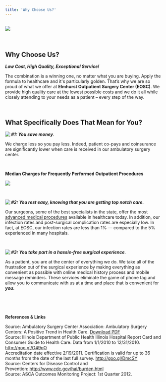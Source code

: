 ```yaml
---
title: 'Why Choose Us?'
---
```


<section id="content">
	<div class="container_24">
		<div class="grid_24">
			<h2 class="ident-bot-3"><img src="/home/why-choose-us/wcubanner.jpg"></h2>
			<p>&nbsp;</p>
			<h2 class="ident-bot-3">Why Choose Us?</h2>
			<div class="line ident-bot-13"></div>
			<p class="tetx-6 ident-bot-1"><b><i>Low Cost, High Quality, Exceptional Service!</i></b></p>
			<p class="ident-bot-1">The combination is a winning one, no matter what you are buying. <span class="ident-bot-1">Apply  the formula to healthcare and it's particularly golden. That&rsquo;s why we are so  proud of what we offer at <b>Elmhurst  Outpatient Surgery Center (EOSC)</b>. We provide high quality care at the lowest possible costs and  we do it all while closely attending to your needs as a patient –  every  step of the way</span>.</p>
			<p class="ident-bot-1">&nbsp;</p>
			<h2 class="ident-bot-3">What Specifically Does That Mean for You?</h2>
			<div class="line ident-bot-13"></div>
			<p class="tetx-6 ident-bot-1"><b><i><img src="/home/why-choose-us/checkgrn.jpg" align="left"/>#1:  You save money</i></b>.</p>
			<p class="ident-bot-1">We charge less so you pay less. Indeed, patient  co-pays and coinsurance are significantly lower when care is received in our  ambulatory surgery center. </p>
			<p>&nbsp;</p>
			<p class="tetx-6 ident-bot-1"><b>Median Charges for Frequently Performed Outpatient Procedures</b></br>
			<p class="ident-bot-1"><img src="/home/why-choose-us/wcu2.jpg"></p>
			<p>&nbsp;</p>
			<p class="tetx-6 ident-bot-1"><b><i><b><i><img src="/home/why-choose-us/checkgrn.jpg" align="left"/></i></b>#2:  You rest easy, knowing that you are getting top notch care.</i></b></p>
			<p class="ident-bot-1">Our  surgeons, some of the best specialists in the state, offer the most <a href="/home/why-choose-us/EOSC Laser Press Release.pdf" target="_blank">advanced medical procedures</a> available  in healthcare today. In addition, our infection rates and post-surgical  complication rates are especially low. In fact, at EOSC, our infection rates are  less than 1% &#8212; compared to the 5% experienced in many hospitals.</p>
			<p>&nbsp;</p>
			<p class="tetx-6 ident-bot-1"><b><i><img src="/home/why-choose-us/checkgrn.jpg" align="left"/>#3:  You take part in a hassle-free surgical experience</i></b>.</p>
			<p class="ident-bot-1">As a  patient, you are at the center of everything we do. We take all of the frustration out of the surgical experience by making everything as convenient as possible  with online medical history process and mobile message reminders. These services eliminate the game of phone  tag and allow you to communicate with us at a time and place that is convenient  for <b><i>you</i></b>.</p>
			<p>&nbsp;</p>
			<div>
				<div id="">
					<p>
						<br>
						<div class="line ident-bot-13"></div>
						<p class="ident-bot-1"><strong>References &amp; Links</strong></p>
						<p class="ident-bot-1">
							Source: Ambulatory Surgery Center  Association: Ambulatory Surgery  Centers: A Positive Trend in Health  Care. <a href="/home/why-choose-us/ASCs_-_A_Positive_Trend_in_Health_Care.pdf" target="_blank">Download PDF</a><br>
							Source: Illinois Department of Public  Health Illinois Hospital Report Card and Consumer Guide to Health Care. Data from 1/1/2010 to 12/31/2010.  <a href="http://goo.gl/O49qO" target="_blank">http://goo.gl/O49qO</a><br>
							Accreditation  date effective 2/19/2011. Certification  is valid for up to 36 months from the date of the last full survey. <a href="http://goo.gl/DmcSY" target="_blank">http://goo.gl/DmcSY</a><br>
							Source: Centers for Disease Control and  Prevention: <a href="http://www.cdc.gov/hai/burden.html" target="_blank">http://www.cdc.gov/hai/burden.html</a><br>
							Source: ASCA Outcomes Monitoring  Project: 1st Quarter  2012.
						</p>
					</p>
				</div>
			</div>
			<p class="ident-bot-1"></p>
			<p>&nbsp;</p>
		</div>
	</div>
</section>